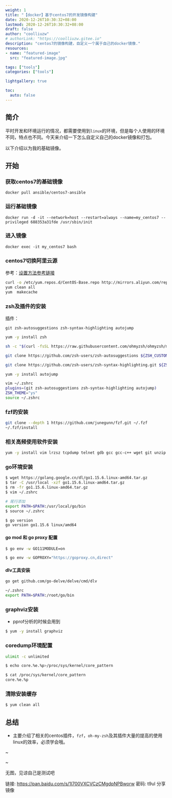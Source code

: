 ```yaml
---
weight: 1
title: "【docker】基于centos7的开发镜像构建"
date: 2020-12-26T10:30:32+08:00
lastmod: 2020-12-26T10:30:32+08:00
draft: false
author: "coolliuzw"
# authorLink: "https://coolliuzw.gitee.io"
description: "centos7的镜像构建，自定义一个属于自己的docker镜像."
resources:
- name: "featured-image"
  src: "featured-image.jpg"

tags: ["tools"]
categories: ["tools"]

lightgallery: true

toc:
  auto: false
---
```




<!--more-->

## 简介

平时开发和环境运行的情况，都需要使用到`linux`的环境，但是每个人使用的环境不同，特点也不同。今天来介绍一下怎么自定义自己的docker镜像和打包。

以下介绍以为我的基础镜像。

## 开始

### 获取centos7的基础镜像

`docker pull ansible/centos7-ansible`

### 运行基础镜像

`docker run -d -it --network=host --restart=always --name=my_centos7 --privileged 688353a31fde /usr/sbin/init`

### 进入镜像

`docker exec -it my_centos7 bash`

### centos7切换阿里云源

参考：[设置方法参考链接](https://www.cnblogs.com/WindSun/p/11325859.html)

```bash
curl -o /etc/yum.repos.d/CentOS-Base.repo http://mirrors.aliyun.com/repo/Centos-7.repo
yum clean all
yum  makecache
```

### zsh及插件的安装

插件：

`git zsh-autosuggestions zsh-syntax-highlighting autojump`

```bash
yum -y install zsh

sh -c "$(curl -fsSL https://raw.githubusercontent.com/ohmyzsh/ohmyzsh/master/tools/install.sh)"

git clone https://github.com/zsh-users/zsh-autosuggestions ${ZSH_CUSTOM:-~/.oh-my-zsh/custom}/plugins/zsh-autosuggestions

git clone https://github.com/zsh-users/zsh-syntax-highlighting.git ${ZSH_CUSTOM:-~/.oh-my-zsh/custom}/plugins/zsh-syntax-highlighting

yum -y install autojump

vim ~/.zshrc 
plugins=(git zsh-autosuggestions zsh-syntax-highlighting autojump)
ZSH_THEME="ys"
source ~/.zshrc
```

### fzf的安装

```bash
git clone --depth 1 https://github.com/junegunn/fzf.git ~/.fzf
~/.fzf/install
```

### 相关高频使用软件安装

```bash
yum -y install vim lrzsz tcpdump telnet gdb gcc gcc-c++ wget git unzip zip bash-completion net-tools yum-plugin-security
```

### go环境安装

```bash
$ wget https://golang.google.cn/dl/go1.15.6.linux-amd64.tar.gz
$ tar -C /usr/local -xzf go1.15.6.linux-amd64.tar.gz
$ rm -fr go1.15.6.linux-amd64.tar.gz
$ vim ~/.zshrc

# 尾行添加
export PATH=$PATH:/usr/local/go/bin
$ source ~/.zshrc

$ go version
go version go1.15.6 linux/amd64
```

#### go mod 和 go proxy 配置

```bash
$ go env -w GO111MODULE=on

$ go env -w GOPROXY="https://goproxy.cn,direct"
```

#### dlv工具安装

```bash
go get github.com/go-delve/delve/cmd/dlv

~/.zshrc
export PATH=$PATH:/root/go/bin
```

### graphviz安装

- pprof分析的时候会用到

```bash
$ yum -y install graphviz
```

### coredump环境配置

```bash
ulimit -c unlimited

$ echo core.%e.%p>/proc/sys/kernel/core_pattern

$ cat /proc/sys/kernel/core_pattern
core.%e.%p
```

### 清除安装缓存

```bash
$ yum clean all
```



## 总结

- 主要介绍了相关的centos插件，`fzf`，`oh-my-zsh`及其插件大量的提高的使用linux的效率，必须学会哦。

~

~

无图，见谅自己是测试吧

链接: https://pan.baidu.com/s/1I700VXCVCzCMgdpNPBworw  密码: t9ul 分享镜像